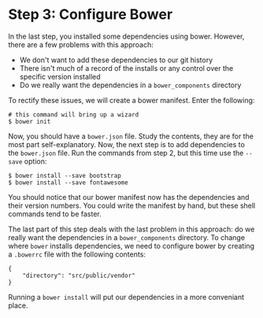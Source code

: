 # Step 3: Configure Bower

In the last step, you installed some dependencies using bower. However, 
there are a few problems with this approach:

* We don't want to add these dependencies to our git history
* There isn't much of a record of the installs or any control over 
the specific version installed
* Do we really want the dependencies in a `bower_components` directory

To rectify these issues, we will create a bower manifest. Enter the 
following:

```
# this command will bring up a wizard
$ bower init
```

Now, you should have a `bower.json` file. Study the contents, they are 
for the most part self-explanatory. Now, the next step is to add 
dependencies to the `bower.json` file. Run the commands from step 2,
but this time use the `--save` option:

```
$ bower install --save bootstrap
$ bower install --save fontawesome
```

You should notice that our bower manifest now has the dependencies 
and their version numbers. You could write the manifest by hand, but 
these shell commands tend to be faster.

The last part of this step deals with the last problem in this approach:
do we really want the dependencies in a `bower_components` directory. To 
change where `bower` installs dependencies, we need to configure bower by
creating a `.bowerrc` file with the following contents:

```
{
	"directory": "src/public/vendor"
}
```

Running a `bower install` will put our dependencies in a more conveniant
place.